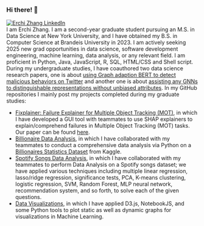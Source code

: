 ### Hi there! 👋
[![Erchi Zhang LinkedIn](https://img.shields.io/badge/linked-in-informational)](https://www.linkedin.com/in/erchi-zhang-0867041b8/)<br>
I am Erchi Zhang. I am a second-year graduate student pursuing an M.S. in Data Science at New York University, and I have obtained my B.S. in Computer Science at Brandeis University in 2023. I am actively seeking 2025 new grad opportunities in data science, software development engineering, machine learning, data analysis, or any relevant field. I am proficient in Python, Java, JavaScript, R, SQL, HTML/CSS and Shell script. During my undergraduate studies, I have coauthored two data science research papers, one is about [using Graph adaption BERT to detect malicious behaviors on Twitter](https://archertakesitez.github.io/static/assets/papers/GraphBERT.pdf) and another one is about [assisting any GNNs to distinguishable representations without unbiased attributes](https://archertakesitez.github.io/static/assets/papers/Representation_learning.pdf). In my GitHub repositories I mainly post my projects completed during my graduate studies:
- [Fixplainer: Failure Explainer for Multiple Object Tracking (MOT)](https://github.com/Archertakesitez/Fixplainer), in which I have developed a GUI tool with teammates to use SHAP explainers to explain/comprehend failures in Multiple Object Tracking (MOT) tasks. Our paper can be found [here](https://drive.google.com/file/d/1EUnTP8E9paZQn6ERtoMdSVkU1R0cOo92/view?usp=sharing).
- [Billionaire Data Analysis](https://github.com/Archertakesitez/1007_project_goodgoodstudy), in which I have collaborated with my teammates to conduct a comprehensive data analysis via Python on a [Billionaires Statistics Dataset](https://www.kaggle.com/datasets/nelgiriyewithana/billionaires-statistics-dataset/data) from Kaggle.
- [Spotify Songs Data Analysis](https://github.com/Archertakesitez/capstone_project_1001), in which I have collaborated with my teammates to perform Data Analysis on a Spotify songs dataset; we have applied various techniques including multiple linear regression, lasso/ridge regression, significance tests, PCA, K-means clustering, logistic regression, SVM, Random Forest, MLP neural network, recommendation system, and so forth, to solve each of the given questions.
- [Data Visualizations](https://github.com/Archertakesitez/D3js_repository), in which I have applied D3.js, NotebookJS, and some Python tools to plot static as well as dynamic graphs for visualizations in Machine Learning. 
